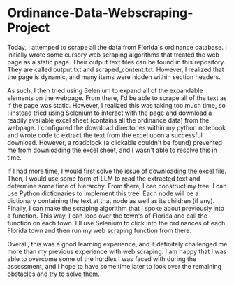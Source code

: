 # Ordinance-Data-Webscraping-Project

Today, I attemped to scrape all the data from Florida's ordinance database. I initially wrote some cursory web scraping algorithms that treated the web page as a static page. Their output text files can be found in this repository. They are called output.txt and scraped_content.txt. However, I realized that the page is dynamic, and many items were hidden within section headers. 

As such, I then tried using Selenium to expand all of the expandable elements on the webpage. From there, I'd be able to scrape all of the text as if the page was static. However, I realized this was taking too much time, so I instead tried using Selenium to interact with the page and download a readily available excel sheet (contains all the ordinance data) from the webpage. I configured the download directories within my python notebook and wrote code to extract the text from the excel upon a successful download. However, a roadblock (a clickable couldn't be found) prevented me from downloading the excel sheet, and I wasn't able to resolve this in time.

If I had more time, I would first solve the issue of downloading the excel file. Then, I would use some form of LLM to read the extracted text and determine some time of hierarchy. From there, I can construct my tree. I can use Python dictionaries to implement this tree. Each node will be a dictionary containing the text at that node as well as its children (if any). Finally, I can make the scraping algorithm that I spoke about previously into a function. This way, I can loop over the town's of Florida and call the function on each town. I'll use Selenium to click into the ordinances of each Florida town and then run my web scraping function from there. 

Overall, this was a good learning experience, and it definitely challenged me more than my previous experience with web scraping. I am happy that I was able to overcome some of the hurdles I was faced with during the assessment, and I hope to have some time later to look over the remaining obstacles and try to solve them.
